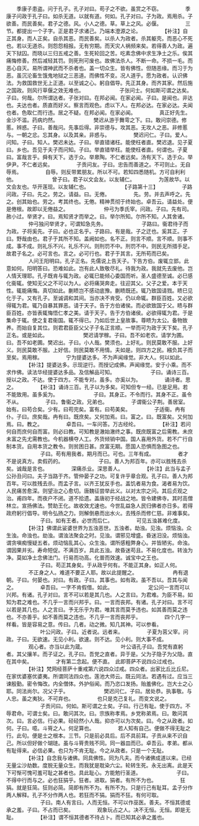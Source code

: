 <!-- { "loadSidebar": true } -->
　　季康子患盗。问于孔子。孔子对曰。苟子之不欲。虽赏之不窃。
　　
　　季康子问政于孔子曰。如杀无道。以就有道。何如。孔子对曰。子为政。焉用杀。子欲善。而民善矣。君子之德。风。小人之德。草。草上之风。必偃。
　　
　　三节。都提出一个子字。正是君子求诸己。乃端本澄源之论。
　　
　　【补注】自正其身。而人正矣。自杀其恶。而民善矣。以杀人为政者。杀其躯壳。而恶心不死也。若以无道杀。则怨怨相报。无有穷期。而天灾人祸频来矣。若得善人为政。遍天下狱囚。而晓以三归五戒之善。生死轮回之苦。吃素念佛中求生净土之乐。俟其痛悔修善。然后减轻其罚。则死刑可废也。故佛法杀人。不断一命。不损一毛。而恶心自灭。易所谓神武而不杀者也。盖一切众生。皆有佛性。但随恶缘。而习于为恶。虽沉沦畜生饿鬼地狱之三恶道。而佛性不变。况人道乎。愿为政者。认识佛法。为救国救世无上正道。以至诚之心。躬自倡导。先正其身。而齐其家。然后施之国政。则风行草偃之效无难也。
　　
　　
　　子张问士。何如斯可谓之达矣。子曰。何哉。尔所谓达者。子张对曰。在邦必闻。在家必闻。子曰。是闻也。非达也。夫达也者。质直而好义。察言而观色。虑以下人。在邦必达。在家必达。夫闻也者。色取仁而行违。居之不疑。在邦必闻。在家必闻。
　　
　　真正好先生。金沙不滥。药病灼然。
　　
　　
　　樊迟从游于舞雩之下。曰。敢问崇德。修慝。辨惑。子曰。善哉问。先事后得。非崇德与。攻其恶。无攻人之恶。非修慝与。一朝之忿。忘其身。以及其亲。非惑与。
　　
　　樊迟问仁。子曰。爱人。问知。子曰。知人。樊迟未达。子曰。举直错诸枉。能使枉者直。樊迟退。见子夏曰。乡也。吾见于夫子而问知。子曰。举直错举枉。能使枉者直。何谓也。子夏曰。富哉言乎。舜有天下。选于众。举臮陶。不仁者远矣。汤有天下。选于众。举伊尹。不仁者远矣。
　　
　　子贡问友。子曰。忠告而善道之。不可则止。无自辱焉。
　　
　　自辱。则反带累朋友。所以不可。若知四悉随机。方可自利利他。
　　
　　
　　曾子曰。君子以文会友。以友辅仁。
　　
　　为莲故华。以文会友也。华开莲现。以友辅仁也。
　　
　　
　　【子路第十三】
　　
　　子路问政。子曰。先之。劳之。请益。曰。无倦。
　　
　　先。劳。并去声呼之。先之。创其始也。劳之。考其终也。无倦。精神贯彻于终始也。卓吾云。请益处。便是倦根。故即以无倦益之。
　　
　　
　　仲弓为季氏宰。问政。子曰。先有司。赦小过。举贤才。曰。焉知贤才而举之。曰。举尔所知。尔所不知。人其舍诸。
　　
　　仲弓独问举贤才。可谓知急先务。
　　
　　
　　子路曰。衞君待子而为政。子将奚先。子曰。必也正名乎。子路曰。有是哉。子之迂也。奚其正。子曰。野哉由也。君子于其所不知。盖阙如也。名不正。则言不顺。言不顺。则事不成。事不成。则礼乐不兴。礼乐不兴。则刑罚不中。刑罚不中。则民无所措手足。故君子名之。必可言也。言之。必可行也。君子于其言。无所苟而已矣。
　　
　　人问王阳明曰。孔子正名。先儒说上告天子。下告方伯。废辄立郢。此意如何。阳明答曰。恐难如此。岂有此人致敬尽礼。待我为政。我就先去废他。岂人情天理耶。孔子既肯与辄为政。必辄巳能倾心委国而听。圣人盛德至诚。必巳感化衞辄。使知无父之不可以为人。必将痛哭奔走。往迎其父。父子之爱。本于天性。辄能痛悔。真切如此。蒯瞆岂不感动底豫。蒯瞆既还。辄乃致国请戮。瞆巳见化于子。又有孔子。至诚调和其间。当亦决不肯受。仍以命辄。群臣百姓。又必欲得辄为君。辄乃自暴其罪恶。请于天子。告于方伯诸侯。而必欲致国于父。瞆与群臣百姓。亦皆表辄悔悟仁孝之美。请于天子。告于方伯诸侯。必欲得辄为君。于是集命于辄。使之复君衞国。辄不得已。乃如后世上皇故事。尊瞆为太公。备物致养。而始自复其位。则君君臣臣父父子子名正言顺。一举而可为政于天下矣。孔子正名。或是如此。
　　
　　
　　樊迟请学稼。子曰。吾不如老农。请学为圃。曰。吾不如老圃。樊迟出。子曰。小人哉。樊须也。上好礼。则民莫敢不服。上好义。则民莫敢不服。上好信。则民莫敢不用情。夫如是。则四方之民。繦负其子而至矣。焉用稼。
　　
　　宁为提婆达多。不为声闻缘觉。非大人。何以如此。
　　
　　【补注】提婆达多。示现逆行。而授记成佛。声闻缘觉。安于小乘。而不求作佛。读法华经提婆达多品。及信解品可知。
　　
　　
　　子曰。诵诗三百。授以之政。不达。使于四方。不能专对。虽多。亦奚以为。
　　
　　诵诗者。思之。
　　
　　【补注】诵诗三百。孔子以为多矣。可知但专一经。已是足用。若不能致用。虽多奚为。
　　
　　
　　子曰。其身正。不令而行。其身不正。虽令不从。
　　
　　子曰。鲁衞之政。兄弟也。
　　
　　子谓衞公子荆。善居室。始有。曰苟合矣。少有。曰苟完矣。富有。曰苟美矣。
　　
　　子适衞。冉有仆。子曰。庶矣哉。冉有曰。既庶矣。又何加焉。曰。富之。曰。既富矣。又何加焉。曰。教之。
　　
　　卓吾曰。一车问答。万古经纶。
　　
　　【补注】若问何自而庶何自而富。则必曰教。可知教是澈始澈终之事。既庶既富之后需教。未庶未富之先尤需教也。今机器横夺人工。外货倾销中国。国人喜用外货。若不广行自制本货。自用本货之教令。则贫困日甚。庶富无期。愿国人恐惧而急图之也。
　　
　　
　　子曰。苟有用我者。期月而已。可也。三年有成。
　　
　　者才不是说真方。卖假药的。
　　
　　
　　子曰。善人为邦百年。亦可以胜残去杀矣。诚哉是言也。
　　
　　深痛杀业。深思善人。
　　
　　【补注】此当与孟子公孙丑问曰。夫子当路于齐。管仲晏子之功。可复许乎章合观。孔子曰。善人为邦百年。可以胜残去杀。而孟子言。以齐王犹反手也。盖饥者易为食。渴者易为饮。人民痛苦愈深。则望治之心愈切。唐魏征尝举此义。以对太宗之问。其后贞观之治。甫四年。而夜户不闭。道不拾遗。盖唐初于经战之地。皆令建佛寺。其时高僧林立。宣扬佛法。赞助王化。故收效尤速也。今世乱益急人民归佛者亦日多。若得政府躬行倡导。明令弘扬之力。则解倒悬而出水火。去残杀而修仁慈。非难事矣。
　　
　　
　　子曰。如有王者。必世而后仁。
　　
　　可见五浊甚难化度。
　　
　　【补注】佛谓此娑婆世界为五浊恶世。五浊者。劫浊。见浊。烦恼浊。众生浊。命浊也。劫浊。谓浊法聚会之时。见浊。谓邪见增盛。昏迷汨没。烦恼浊。谓贪嗔痴慢疑五者。烦动恼乱其心。众生浊。谓所感粗弊身心。并皆陋劣。命浊。谓因果并劣。寿命短促。不满百岁。具此五浊。故昏迷苟且。不易化度也。转浊为净。莫如净土念佛法门。行易而功高。化普而效速。诚宝中之王也。
　　
　　
　　子曰。苟正其身矣。于从政乎何有。不能正其身。如正人何。
　　
　　不正身之人。难道不要正人耶。故以此提醒之。
　　
　　
　　冉有退朝。子曰。何晏也。对曰。有政。子曰。其事也。如有政。虽不吾以。吾其与闻之。
　　
　　卓吾曰。一字不肯假借。如此。
　　
　　
　　定公问一言而可以兴邦。有诸。孔子对曰。言不可以若是其几也。人之言曰。为君难。为臣不易。如知为君之难也。不几乎一言而兴邦乎。曰。一言而丧邦。有诸。孔子对曰。言不可以若是其几也。人之言曰。予无乐乎为君。唯其言而莫予违也。如其善而莫之违也。不亦善乎。如不善而莫之违也。不几乎一言而丧邦乎。
　　
　　四个几字一样看。皆是容易之意。传曰。几者。动之微。知几其神。可以参看。
　　
　　
　　叶公问政。子曰。近者说。远者来。
　　
　　子夏为莒父宰。问政。子曰。无欲速。无见小利。欲速。则不达。见小利。则大事不成。
　　
　　观心者。亦当以此为箴。
　　
　　
　　叶公语孔子曰。吾党有直躬者。其父攘羊。而子证之。孔子曰。吾党之直者。异于是。父为子隐子为父隐。直在其中矣。
　　
　　才有第二念起。便不直。　此即菩萨不说四众过戒也。
　　
　　【补注】梵网经菩萨十重戒第六说四众过戒。四众者。出家比丘比丘尼。在家优婆塞优婆夷。所谓同法四众也。莲池大师云。既云同法。若遇有过。应当三谏殷勤。密令悔改。内全僧体。外护俗闻。而乃恣口发扬。贻羞佛化。岂大士之心耶。同法尚尔。况父子乎。
　　
　　
　　樊迟问仁。子曰。居处恭。执事敬。与人忠。虽之夷狄。不可弃也。
　　
　　也只是克己复礼。而变文说之。
　　
　　
　　子贡问曰。何如。斯可谓之士矣。子曰。行己有耻。使于四方。不辱君命。可谓士矣。曰。敢问其次。曰。宗族称孝焉。乡党称弟焉。曰。敢问其次。曰。言必信。行必果。硁硁然小人哉。抑亦可以为次矣。曰。今之从政者。如何。子曰。噫。斗筲之人。何足算也。
　　
　　若人知有自己。便做不得无耻之行。此句。便是士之根本。三节。只是前必具后。后不具前耳。子贡从来不识自己。所以但好做个瑚琏。虽与斗筲贵贱不同。同一器皿而已。卓吾云。孝弟。都从有耻得来。必信必果。也只为不肯无耻。今之从政者。只是一个无耻。
　　
　　【补注】自念我与诸佛。同具佛性。同为凡夫。而今诸佛成道以来。已经无量尘沙劫数。度脱无量众生。而我犹是耽染六尘。轮转生死。永无出离。此是天下可惭可愧可羞可耻之甚者也。具此耻心。方能勉行圣道。
　　
　　
　　子曰。不得中行而与之。必也狂狷乎。狂者。进取。狷者。有所不为也。
　　
　　狂狷。就是狂简。狂则必简。简即有所不为。有所不为。只是行己有耻耳。孟子分作两人解释。孔子不分作两人也。若狂而不狷。狷而不狂。有何可取。
　　
　　
　　子曰。南人有言曰。人而无恒。不可以作巫医。善夫。不恒其德或承之羞。子曰。不占而已矣。
　　
　　观象玩占之人。决不无恒。无恒。即是无耻。
　　
　　【补注】谓不恒其德者不待占卜。而已知其必承之羞也。
　　
　　
